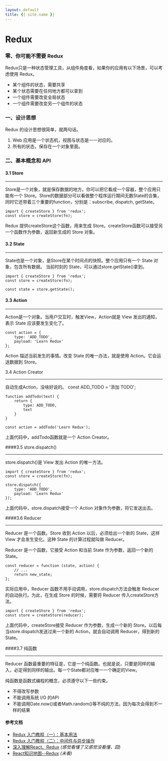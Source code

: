 ```yaml
---
layout: default
title: {{ site.name }}
---
```


# Redux

### 零、你可能不需要 Redux
Redux只是一种状态管理工具，从组件角度看，如果你的应用有以下场景，可以考虑使用 Redux。

+ 某个组件的状态，需要共享
+ 某个状态需要在任何地方都可以拿到
+ 一个组件需要改变全局状态
+ 一个组件需要改变另一个组件的状态

### 一、设计思想
Redux 的设计思想很简单，就两句话。

1. Web 应用是一个状态机，视图与状态是一一对应的。
2. 所有的状态，保存在一个对象里面。

### 二、基本概念和 API
#### 3.1 Store
***
Store是一个对象，就是保存数据的地方。你可以把它看成一个容器，整个应用只能有一个 Store。Store的数据部分可以看做整个程序运行期间无数State的合集，同时它还带着三个重要的function，分别是：subscribe, dispatch, getState。

    import { createStore } from 'redux';
    const store = createStore(fn);

Redux 提供createStore这个函数，用来生成 Store。createStore函数可以接受另一个函数作为参数，返回新生成的 Store 对象。

#### 3.2 State
***
State也是一个对象，是Store在某个时间点的快照。整个应用只有一个 State 对象，包含所有数据。 当前时刻的 State，可以通过store.getState()拿到。

    import { createStore } from 'redux';
    const store = createStore(fn);

    const state = store.getState();

#### 3.3 Action
***
Action是一个对象。当用户交互时，触发View，Action就是 View 发出的通知，表示 State 应该要发生变化了。

    const action = {
        type: 'ADD_TODO',
        payload: 'Learn Redux'
    };

Action 描述当前发生的事情。改变 State 的唯一办法，就是使用 Action。它会运送数据到 Store。

3.4 Action Creator
***
自动生成Action，没啥好说的。
const ADD_TODO = '添加 TODO';

    function addTodo(text) {
        return {
            type: ADD_TODO,
            text
        }
    }

    const action = addTodo('Learn Redux');

上面代码中，addTodo函数就是一个 Action Creator。

####3.5 store.dispatch()
***
store.dispatch()是 View 发出 Action 的唯一方法。

    import { createStore } from 'redux';
    const store = createStore(fn);

    store.dispatch({
        type: 'ADD_TODO',
        payload: 'Learn Redux'
    });

上面代码中，store.dispatch接受一个 Action 对象作为参数，将它发送出去。

####3.6 Reducer
***
Reducer 是一个函数。Store 收到 Action 以后，必须给出一个新的 State，这样 View 才会发生变化。这种 State 的计算过程就叫做 Reducer。

Reducer 是一个函数，它接受 Action 和当前 State 作为参数，返回一个新的 State。

    const reducer = function (state, action) {
        // ...
        return new_state;
    };   

实际应用中，Reducer 函数不用手动调用，store.dispatch方法会触发 Reducer 的自动执行。为此，在生成 Store 的时候，需要将 Reducer 传入createStore方法。

    import { createStore } from 'redux';
    const store = createStore(reducer);

上面代码中，createStore接受 Reducer 作为参数，生成一个新的 Store。以后每当store.dispatch发送过来一个新的 Action，就会自动调用 Reducer，得到新的 State。

####3.7 纯函数
***
Reducer 函数最重要的特征是，它是一个纯函数。也就是说，只要是同样的输入，必定得到同样的输出。每一个State都对应唯一一个确定的View。

纯函数是函数式编程的概念，必须遵守以下一些约束。

+ 不得改写参数
+ 不能调用系统 I/O 的API
+ 不能调用Date.now()或者Math.random()等不纯的方法，因为每次会得到不一样的结果





<!-- ![前后端分离结构图](../../img/技术分享/koa1.png) -->
#### 参考文档
+ [Redux 入门教程（一）：基本用法](http://www.ruanyifeng.com/blog/2016/09/redux_tutorial_part_one_basic_usages.html)
+ [Redux 入门教程（二）：中间件与异步操作](http://www.ruanyifeng.com/blog/2016/09/redux_tutorial_part_two_async_operations.html)
+ [深入理解React、Redux](http://www.jianshu.com/p/0e42799be566) *(感觉看懂了又感觉没看懂，囧)*
+ [React知识地图--Redux](https://github.com/YutHelloWorld/Blog/issues/3) *(未看)*


